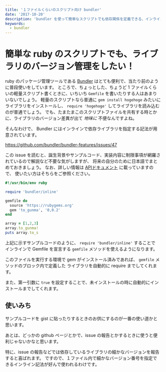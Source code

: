 ```yaml
---
title: '１ファイルくらいのスクリプト向け bundler'
date: '2017-10-20'
description: 'bundler を使って簡単なスクリプトでも依存関係を定義できる、インライン記法についてメモをまとめておきました'
keywords:
  - bundler
---
```


簡単な ruby のスクリプトでも、ライブラリのバージョン管理をしたい！
====

ruby のパッケージ管理ツールである [Bundler](http://bundler.io/) はとても便利で、当たり前のように普段使いをしています。
ところで、ちょっとした、ちょうど 1 ファイルくらいの軽量スクリプト書くときに、いちいち `Gemfile` を書いたりする人はあまりいないでしょう。
軽量のスクリプトなら普通に `gem install hogehoge` みたいにライブラリをインストールし、
`require 'hogehoge'` してライブラリを読み込むのが普通でしょう。
でも、たまたまこのスクリプトファイルを共有する時とかに、ライブラリのバージョン差異が出て *地味に* 不便なんですよね。

そんなわけで、 Bundler にはインラインで依存ライブラリを指定する記法が用意されています。

https://github.com/bundler/bundler-features/issues/47

この issue を読むと、誕生背景やサンプルコード、実装内容に制限事項が網羅されているので解説など不要な気がしますが、
将来の自分のために日本語でまとめておきましょう。
なお、詳しい情報は [APIドキュメント](https://github.com/bundler/bundler/blob/master/lib/bundler/inline.rb) に載っていますので、
使いたい方はそちらをご参照ください。

```rb
#!/usr/bin/env ruby

require 'bundler/inline'

gemfile do
  source 'https://rubygems.org'
  gem 'to_gunma', '0,0.2'
end

array = [1,2,3]
array.to_gunma!
puts array.to_s
```

上記に示すサンプルコードのように、 `require 'bundler/inline'` することで
インラインで Gemfile を宣言する `gemfile` メソッドを使えるようになります。

このファイルを実行する環境で gem がインストール済みであれば、 `gemfile` メソッドのブロック内で定義した
ライブラリを自動的に require までしてくれます。

また、第一引数に `true` を設定することで、未インストールの時に自動的にインストールまでしてくれます。

使いみち
-----

サンプルコードを gist に貼ったりするときのお供にするのが一番の使い道かと思います。

あとは、どっかの github ページとかで、issue の報告とかするときに使うと便利じゃないかなと思います。

特に、issue の報告などでは依存しているライブラリの細かなバージョンを報告すると喜ばれます。
ですので、１ファイル内で細かなバージョン番号を指定できるインライン記法が好んで使われるわけです。
